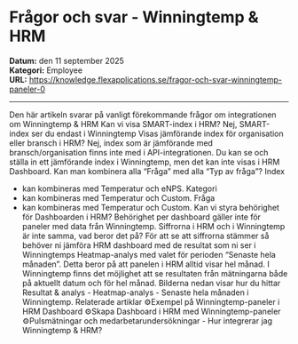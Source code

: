 # Frågor och svar - Winningtemp & HRM

**Datum:** den 11 september 2025  
**Kategori:** Employee  
**URL:** https://knowledge.flexapplications.se/fragor-och-svar-winningtemp-paneler-0

---

Den här artikeln svarar på vanligt förekommande frågor om integrationen om Winningtemp & HRM
Kan vi visa SMART-index i HRM?
Nej, SMART-index ser du endast i Winningtemp
Visas jämförande index för organisation eller bransch i HRM?
Nej, index som är jämförande med bransch/organisation finns inte med i API-integrationen. Du kan se och ställa in ett jämförande index i Winningtemp, men det kan inte visas i HRM Dashboard.
Kan man kombinera alla “Fråga” med alla “Typ av fråga”?
Index
- kan kombineras med Temperatur och eNPS.
Kategori
- kan kombineras med Temperatur och Custom.
Fråga
- kan kombineras med Temperatur och Custom.
Kan vi styra behörighet för Dashboarden i HRM?
Behörighet per dashboard gäller inte för paneler med data från Winningtemp.
Siffrorna i HRM och i Winningtemp är inte samma, vad beror det på?
För att se att siffrorna stämmer så behöver ni jämföra HRM dashboard med de resultat som ni ser i Winningtemps
Heatmap-analys
med valet för perioden “Senaste hela månaden”.
Detta beror på att panelen i HRM alltid visar hel månad. I Winningtemp finns det möjlighet att se resultaten från mätningarna både på aktuellt datum och för hel månad.
Bilderna nedan visar hur du hittar
Resultat & analys - Heatmap-analys - Senaste hela månaden
i Winningtemp.
Relaterade artiklar
⚙️Exempel på Winningtemp-paneler i HRM Dashboard
⚙️Skapa Dashboard i HRM med Winningtemp-paneler
⚙️Pulsmätningar och medarbetarundersökningar - Hur integrerar jag Winningtemp & HRM?
